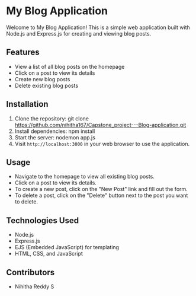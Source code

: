 # My Blog Application

Welcome to My Blog Application! This is a simple web application built with Node.js and Express.js for creating and viewing blog posts.

## Features

- View a list of all blog posts on the homepage
- Click on a post to view its details
- Create new blog posts
- Delete existing blog posts

## Installation

1. Clone the repository: git clone https://github.com/nihitha167/Capstone_project---Blog-application.git
2. Install dependencies: npm install
3. Start the server: nodemon app.js
4. Visit `http://localhost:3000` in your web browser to use the application.

## Usage

- Navigate to the homepage to view all existing blog posts.
- Click on a post to view its details.
- To create a new post, click on the "New Post" link and fill out the form.
- To delete a post, click on the "Delete" button next to the post you want to delete.

## Technologies Used

- Node.js
- Express.js
- EJS (Embedded JavaScript) for templating
- HTML, CSS, and JavaScript

## Contributors

- Nihitha Reddy S








